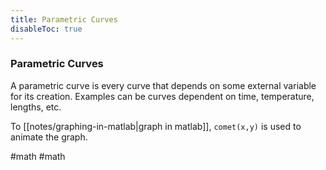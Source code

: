 ```yaml
---
title: Parametric Curves
disableToc: true
---
```


### Parametric Curves
A parametric curve is every curve that depends on some external variable for its creation. Examples can be curves dependent on time, temperature, lengths, etc.

To [[notes/graphing-in-matlab|graph in matlab]], `comet(x,y)` is used to animate the graph.

#math #math 
